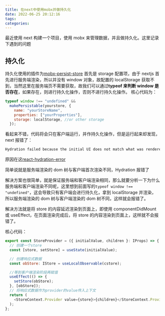 ```yaml
---
title: 在next中使用mobx并做持久化
date: 2022-06-25 20:12:16
tags:
categories:
---
```


最近使用 next 构建一个项目，使用 mobx 来管理数据，并且做持久化。这里记录下遇到的问题

## 持久化

持久化使用的插件为[mobx-persist-store](https://github.com/quarrant/mobx-persist-store)
首先是 storage 配置项，由于 nextjs 首先进行服务端渲染，所以并没有 window 对象，故配置的 localStorage 获取不到，当然这里在服务端页不需要获取，故我们可以通过**typeof 来判断 window 是否存在**，如果存在，则进行持久化操作，否则不进行持久化操作。
核心代码为：

```javascript
typeof window !== "undefined" &&
  makePersistable(yourstore, {
    name: "yourStoreName",
    properties: ["yourProperties"],
    storage: localStorage, //or other storage
  });
```

看起来不错，代码将会只在客户端运行，并作持久化操作，但是运行起来却发现，next 报错了：

```javascript
Hydration failed because the initial UI does not match what was rendered on the server
```

原因在这[react-hydration-error](https://nextjs.org/docs/messages/react-hydration-error)

简单说就是服务端渲染的 dom 树与客户端首次渲染不同，Hydration 报错了

解决方案也很简单，就是保证服务端和客户端渲染相同，那么就要分析一下为什么服务端和客户端渲染不同呢，这里想到前面写的`typeof window !== "undefined"`，这会导致只有客户端会进行持久化，拿到 localStorage 并渲染，所以服务端渲染的 dom 树与客户端渲染的 dom 树不同，这样就会报错了。

解决方法就是将 store 的内容延迟渲染到页面上，即使用 componentDidMount 或 useEffect，在页面渲染完成后，将 store 的内容渲染到页面上，这样就不会报错了。

核心代码：

```javascript
export const StoreProvider = ({ initialValue, children }: IProps) => {
  // 创建一个store
  const [store, setStore] = useState(initialValue);

  // 创建响应式数据
  const obStore: IStore = useLocalObservable(cstore);

  //等到客户端渲染阶段再赋值
  useEffect(() => {
    setStore(obStore);
  }, [obStore]);
  // 将响应式数据作为provider的value传入上下文
  return (
    <StoreContext.Provider value={store}>{children}</StoreContext.Provider>
  );
};
```
